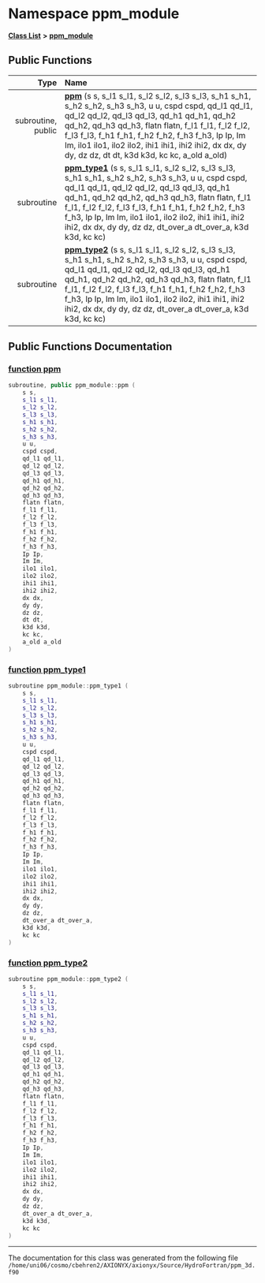 
# Namespace ppm\_module


[**Class List**](annotated.md) **>** [**ppm\_module**](namespaceppm__module.md)




















## Public Functions

| Type | Name |
| ---: | :--- |
|  subroutine, public | [**ppm**](namespaceppm__module.md#function-ppm) (s s, s\_l1 s\_l1, s\_l2 s\_l2, s\_l3 s\_l3, s\_h1 s\_h1, s\_h2 s\_h2, s\_h3 s\_h3, u u, cspd cspd, qd\_l1 qd\_l1, qd\_l2 qd\_l2, qd\_l3 qd\_l3, qd\_h1 qd\_h1, qd\_h2 qd\_h2, qd\_h3 qd\_h3, flatn flatn, f\_l1 f\_l1, f\_l2 f\_l2, f\_l3 f\_l3, f\_h1 f\_h1, f\_h2 f\_h2, f\_h3 f\_h3, Ip Ip, Im Im, ilo1 ilo1, ilo2 ilo2, ihi1 ihi1, ihi2 ihi2, dx dx, dy dy, dz dz, dt dt, k3d k3d, kc kc, a\_old a\_old) <br> |
|  subroutine | [**ppm\_type1**](namespaceppm__module.md#function-ppm-type1) (s s, s\_l1 s\_l1, s\_l2 s\_l2, s\_l3 s\_l3, s\_h1 s\_h1, s\_h2 s\_h2, s\_h3 s\_h3, u u, cspd cspd, qd\_l1 qd\_l1, qd\_l2 qd\_l2, qd\_l3 qd\_l3, qd\_h1 qd\_h1, qd\_h2 qd\_h2, qd\_h3 qd\_h3, flatn flatn, f\_l1 f\_l1, f\_l2 f\_l2, f\_l3 f\_l3, f\_h1 f\_h1, f\_h2 f\_h2, f\_h3 f\_h3, Ip Ip, Im Im, ilo1 ilo1, ilo2 ilo2, ihi1 ihi1, ihi2 ihi2, dx dx, dy dy, dz dz, dt\_over\_a dt\_over\_a, k3d k3d, kc kc) <br> |
|  subroutine | [**ppm\_type2**](namespaceppm__module.md#function-ppm-type2) (s s, s\_l1 s\_l1, s\_l2 s\_l2, s\_l3 s\_l3, s\_h1 s\_h1, s\_h2 s\_h2, s\_h3 s\_h3, u u, cspd cspd, qd\_l1 qd\_l1, qd\_l2 qd\_l2, qd\_l3 qd\_l3, qd\_h1 qd\_h1, qd\_h2 qd\_h2, qd\_h3 qd\_h3, flatn flatn, f\_l1 f\_l1, f\_l2 f\_l2, f\_l3 f\_l3, f\_h1 f\_h1, f\_h2 f\_h2, f\_h3 f\_h3, Ip Ip, Im Im, ilo1 ilo1, ilo2 ilo2, ihi1 ihi1, ihi2 ihi2, dx dx, dy dy, dz dz, dt\_over\_a dt\_over\_a, k3d k3d, kc kc) <br> |








## Public Functions Documentation


### <a href="#function-ppm" id="function-ppm">function ppm </a>


```cpp
subroutine, public ppm_module::ppm (
    s s,
    s_l1 s_l1,
    s_l2 s_l2,
    s_l3 s_l3,
    s_h1 s_h1,
    s_h2 s_h2,
    s_h3 s_h3,
    u u,
    cspd cspd,
    qd_l1 qd_l1,
    qd_l2 qd_l2,
    qd_l3 qd_l3,
    qd_h1 qd_h1,
    qd_h2 qd_h2,
    qd_h3 qd_h3,
    flatn flatn,
    f_l1 f_l1,
    f_l2 f_l2,
    f_l3 f_l3,
    f_h1 f_h1,
    f_h2 f_h2,
    f_h3 f_h3,
    Ip Ip,
    Im Im,
    ilo1 ilo1,
    ilo2 ilo2,
    ihi1 ihi1,
    ihi2 ihi2,
    dx dx,
    dy dy,
    dz dz,
    dt dt,
    k3d k3d,
    kc kc,
    a_old a_old
) 
```



### <a href="#function-ppm-type1" id="function-ppm-type1">function ppm\_type1 </a>


```cpp
subroutine ppm_module::ppm_type1 (
    s s,
    s_l1 s_l1,
    s_l2 s_l2,
    s_l3 s_l3,
    s_h1 s_h1,
    s_h2 s_h2,
    s_h3 s_h3,
    u u,
    cspd cspd,
    qd_l1 qd_l1,
    qd_l2 qd_l2,
    qd_l3 qd_l3,
    qd_h1 qd_h1,
    qd_h2 qd_h2,
    qd_h3 qd_h3,
    flatn flatn,
    f_l1 f_l1,
    f_l2 f_l2,
    f_l3 f_l3,
    f_h1 f_h1,
    f_h2 f_h2,
    f_h3 f_h3,
    Ip Ip,
    Im Im,
    ilo1 ilo1,
    ilo2 ilo2,
    ihi1 ihi1,
    ihi2 ihi2,
    dx dx,
    dy dy,
    dz dz,
    dt_over_a dt_over_a,
    k3d k3d,
    kc kc
) 
```



### <a href="#function-ppm-type2" id="function-ppm-type2">function ppm\_type2 </a>


```cpp
subroutine ppm_module::ppm_type2 (
    s s,
    s_l1 s_l1,
    s_l2 s_l2,
    s_l3 s_l3,
    s_h1 s_h1,
    s_h2 s_h2,
    s_h3 s_h3,
    u u,
    cspd cspd,
    qd_l1 qd_l1,
    qd_l2 qd_l2,
    qd_l3 qd_l3,
    qd_h1 qd_h1,
    qd_h2 qd_h2,
    qd_h3 qd_h3,
    flatn flatn,
    f_l1 f_l1,
    f_l2 f_l2,
    f_l3 f_l3,
    f_h1 f_h1,
    f_h2 f_h2,
    f_h3 f_h3,
    Ip Ip,
    Im Im,
    ilo1 ilo1,
    ilo2 ilo2,
    ihi1 ihi1,
    ihi2 ihi2,
    dx dx,
    dy dy,
    dz dz,
    dt_over_a dt_over_a,
    k3d k3d,
    kc kc
) 
```



------------------------------
The documentation for this class was generated from the following file `/home/uni06/cosmo/cbehren2/AXIONYX/axionyx/Source/HydroFortran/ppm_3d.f90`